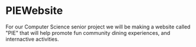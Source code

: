 # PIEWebsite
For our Computer Science senior project we will be making a website called "PIE" that will help promote fun community dining experiences, and internactive activities.
